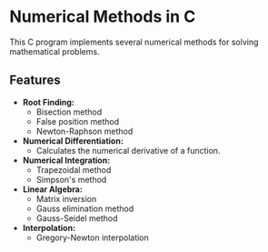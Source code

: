 # Numerical Methods in C

This C program implements several numerical methods for solving mathematical problems.

## Features

* **Root Finding:**
    * Bisection method
    * False position method
    * Newton-Raphson method
* **Numerical Differentiation:**
    * Calculates the numerical derivative of a function.
* **Numerical Integration:**
    * Trapezoidal method
    * Simpson's method
* **Linear Algebra:**
    * Matrix inversion
    * Gauss elimination method
    * Gauss-Seidel method
* **Interpolation:**
    * Gregory-Newton interpolation
